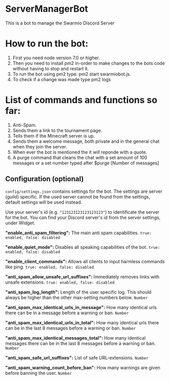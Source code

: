 # ServerManagerBot
This is a bot to manage the Swarmio Discord Server

# How to run the bot:
1) First you need node version 7.0 or higher.
2) Then you need to install pm2 in-order to make changes to the bots code without having to stop and restart it.
3) To run the bot using pm2 type: pm2 start swarmiobot.js.
4) To check if a change was made type pm2 logs

# List of commands and functions so far:
1) Anti-Spam.
2) Sends them a link to the tournament page.
3) Tells them if the Minecraft server is up.
4) Sends them a welcome message, both private and in the general chat when they join the server.
5) When ever the bot is mentioned the it will reponde with a quote.
6) A purge command that cleans the chat with a set amount of 100 messages or a set number typed after $purge [Number of messages]

## Configuration (optional)
`config/settings.json` contains settings for the bot. The settings are server (guild) specific. If the used server cannot be found from the settings, default settings will be used instead.

Use your server's id (e.g. `"123123123123123123"`) to identificate the server for the bot. You can find your Discord server's id from the server settings, under Widget.

**"enable_anti_spam_filtering":** The main anti spam capabilities. `true: enabled, false: disabled`

**"enable_quiet_mode":** Disables all speaking capabilities of the bot. `true: enabled, false: disabled`

**"enable_client_commands":** Allows all clients to input harmless commands like ping. `true: enabled, false: disabled`

**"anti_spam_allow_unsafe_url_suffixes":** Immediately removes links with unsafe extensions. `true: enabled, false: disabled`

**"anti_spam_log_length":** Length of the user specific log. This should always be higher than the other max-setting numbers below. `Number`

**"anti_spam_max_identical_urls_in_message":** How many identical urls there can be in a message before a warning or ban. `Number`

**"anti_spam_max_identical_urls_in_total":** How many identical urls there can be in the last 8 messages before a warning or ban. `Number`

**"anti_spam_max_identical_messages_total":** How many identical messages there can be in the last 8 messages before a warning or ban. `Number`

**"anti_spam_safe_url_suffixes":** List of safe URL-extensions. `Number`

**"anti_spam_warning_count_before_ban":** How many warnings are given before banning the user. `Number`
